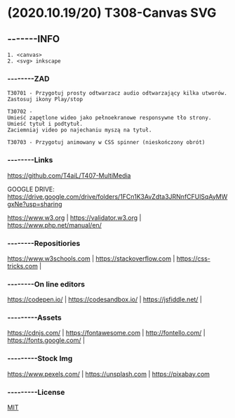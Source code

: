 # (2020.10.19/20) T308-Canvas SVG
## -------INFO
```
1. <canvas>
2. <svg> inkscape
```

### --------ZAD
```
T30701 - Przygotuj prosty odtwarzacz audio odtwarzający kilka utworów. Zastosuj ikony Play/stop

T30702 - 
Umieść zapętlone wideo jako pełnoekranowe responsywne tło strony.
Umieść tytuł i podtytuł.
Zaciemniaj video po najechaniu myszą na tytuł. 

T30703 - Przygotuj animowany w CSS spinner (nieskończony obrót)
```

### --------Links
https://github.com/T4aiL/T407-MultiMedia

GOOGLE DRIVE: https://drive.google.com/drive/folders/1FCn1K3AvZdta3JRNnfCFUlSqAyMWgxNe?usp=sharing

https://www.w3.org | https://validator.w3.org | https://www.php.net/manual/en/
### --------Repositiories
https://www.w3schools.com | https://stackoverflow.com | https://css-tricks.com |
### --------On line editors
https://codepen.io/ | https://codesandbox.io/ | https://jsfiddle.net/ |
### ---------Assets
https://cdnjs.com/ | https://fontawesome.com | http://fontello.com/ | https://fonts.google.com/ |
### ---------Stock Img
https://www.pexels.com/ | https://unsplash.com | https://pixabay.com
### ---------License
[MIT](https://choosealicense.com/licenses/mit/)
